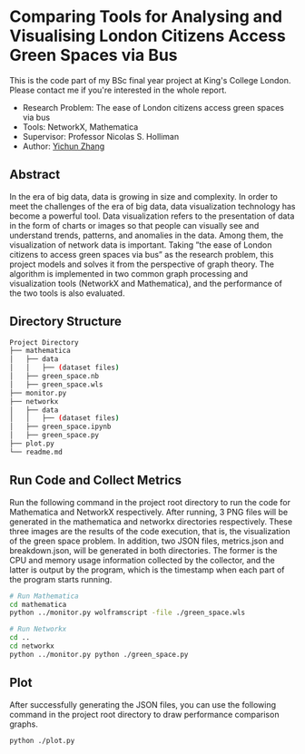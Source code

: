 # Comparing Tools for Analysing and Visualising London Citizens Access Green Spaces via Bus
This is the code part of my BSc final year project at King's College London. Please contact me if you're interested in the whole report.
- Research Problem: The ease of London citizens access green spaces via bus
- Tools: NetworkX, Mathematica
- Supervisor: Professor Nicolas S. Holliman
- Author: [Yichun Zhang](https://github.com/missyQWQ)

## Abstract

In the era of big data, data is growing in size and complexity. In order to meet the challenges of the era of big data, data visualization technology has become a powerful tool. Data visualization refers to the presentation of data in the form of charts or images so that people can visually see and understand trends, patterns, and anomalies in the data. Among them, the visualization of network data is important. Taking ”the ease of London citizens to access green spaces via bus” as the research problem, this project models and solves it from the perspective of graph theory. The algorithm is implemented in two common graph processing and visualization tools (NetworkX and Mathematica), and the performance of the two tools is also evaluated.

## Directory Structure

```bash
Project Directory
├── mathematica
│   ├── data
│   │   ├── (dataset files)
│   ├── green_space.nb
│   ├── green_space.wls
├── monitor.py
├── networkx
│   ├── data
│   │   ├── (dataset files)
│   ├── green_space.ipynb
│   ├── green_space.py
├── plot.py
└── readme.md
```

## Run Code and Collect Metrics

Run the following command in the project root directory to run the code for Mathematica and NetworkX respectively. After running, 3 PNG files will be generated in the mathematica and networkx directories respectively. These three images are the results of the code execution, that is, the visualization of the green space problem. In addition, two JSON files, metrics.json and breakdown.json, will be generated in both directories. The former is the CPU and memory usage information collected by the collector, and the latter is output by the program, which is the timestamp when each part of the program starts running.

```bash
# Run Mathematica
cd mathematica
python ../monitor.py wolframscript -file ./green_space.wls

# Run Networkx
cd ..
cd networkx
python ../monitor.py python ./green_space.py
```

## Plot 

After successfully generating the JSON files, you can use the following command in the project root directory to draw performance comparison graphs.

```bash
python ./plot.py
```
